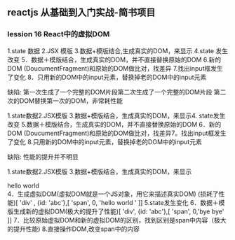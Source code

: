 ## reactjs 从基础到入门实战-简书项目

### lession 16 React中的虚拟DOM


1.state 数据
2.JSX 模版
3.数据+模版结合,生成真实的DOM，来显示
4.state 发生改变
5．数据＋模版结合，生成真实的DOM，并不直接替换原始的DOM
6.新的DOM (DoucumentFragment)和原始的DOM做比对，找差异
7.找出input框发生了变化
8．只用新的DOM中的input元素，替换掉老的DOM中的input元素

缺陷:
第一次生成了一个完整的DOM片段第二次生成了一个完整的DOM片段
第二次的DOM替换第一次的DOM，非常耗性能

1.state数据2.JSX模版
3.数据+模版结合，生成真实的DOM，来显示4. state发生改变
5.数据＋模版结合，生成真实的DOM，并不直接替换原始的DOM
6．新的DOM (DoucumentFragment)和原始的DOM做比对，找差异7。找出input框发生了变化
8.只用新的DOM中的input元素，替换掉老的DOM中的input元素

缺陷:
性能的提升并不明显

1.state数据2.JSX模版
3.数据+模版结合，生成真实的DOM，来显示
<div id='abc' ><span>hello world</span></div>
4．生成虚拟DOM(虚拟DOM就是一个JS对象，用它来描述真实DOM)
(损耗了性能)[ 'div' , {id: 'abc'},[ 'span', 0, 'hello world ' ]]
5.state发生变化
6．数据＋模版生成新的虚拟DOM(极大的提升了性能)[ 'div', {id: 'abc'},[ 'span', 0,'bye bye' ]]
7．比较原始虚拟DOM和新的虚拟DOM的区别，找到区别是span中内容（极大的提升性能)
8.直接操作DOM,改变span中的内容

